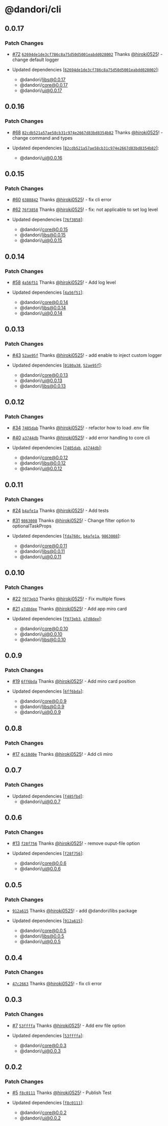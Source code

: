 # @dandori/cli

## 0.0.17

### Patch Changes

- [#72](https://github.com/hiroki0525/dandori/pull/72) [`62694de1de3cf786c8a75d50d5001eabdd028002`](https://github.com/hiroki0525/dandori/commit/62694de1de3cf786c8a75d50d5001eabdd028002) Thanks [@hiroki0525](https://github.com/hiroki0525)! - change default logger

- Updated dependencies [[`62694de1de3cf786c8a75d50d5001eabdd028002`](https://github.com/hiroki0525/dandori/commit/62694de1de3cf786c8a75d50d5001eabdd028002)]:
  - @dandori/libs@0.0.17
  - @dandori/core@0.0.17
  - @dandori/ui@0.0.17

## 0.0.16

### Patch Changes

- [#68](https://github.com/hiroki0525/dandori/pull/68) [`82cdb521a57ae58cb31c974e2667d83bd8354b82`](https://github.com/hiroki0525/dandori/commit/82cdb521a57ae58cb31c974e2667d83bd8354b82) Thanks [@hiroki0525](https://github.com/hiroki0525)! - change command and types

- Updated dependencies [[`82cdb521a57ae58cb31c974e2667d83bd8354b82`](https://github.com/hiroki0525/dandori/commit/82cdb521a57ae58cb31c974e2667d83bd8354b82)]:
  - @dandori/ui@0.0.16

## 0.0.15

### Patch Changes

- [#60](https://github.com/hiroki0525/dandori/pull/60) [`6388842`](https://github.com/hiroki0525/dandori/commit/6388842e2fdcfecf7391327fa92f2545d4b35b67) Thanks [@hiroki0525](https://github.com/hiroki0525)! - fix cli error

- [#62](https://github.com/hiroki0525/dandori/pull/62) [`76f3858`](https://github.com/hiroki0525/dandori/commit/76f3858c620f339b2a7f6d95b8aae9e63e02beb5) Thanks [@hiroki0525](https://github.com/hiroki0525)! - fix: not applicable to set log level

- Updated dependencies [[`76f3858`](https://github.com/hiroki0525/dandori/commit/76f3858c620f339b2a7f6d95b8aae9e63e02beb5)]:
  - @dandori/core@0.0.15
  - @dandori/libs@0.0.15
  - @dandori/ui@0.0.15

## 0.0.14

### Patch Changes

- [#58](https://github.com/hiroki0525/dandori/pull/58) [`4a56f51`](https://github.com/hiroki0525/dandori/commit/4a56f51ad8bca86c28e67ae9081a2f0304518715) Thanks [@hiroki0525](https://github.com/hiroki0525)! - Add log level

- Updated dependencies [[`4a56f51`](https://github.com/hiroki0525/dandori/commit/4a56f51ad8bca86c28e67ae9081a2f0304518715)]:
  - @dandori/core@0.0.14
  - @dandori/libs@0.0.14
  - @dandori/ui@0.0.14

## 0.0.13

### Patch Changes

- [#43](https://github.com/hiroki0525/dandori/pull/43) [`52ae95f`](https://github.com/hiroki0525/dandori/commit/52ae95fc72a8fe4213f77654daeb517231b9497a) Thanks [@hiroki0525](https://github.com/hiroki0525)! - add enable to inject custom logger

- Updated dependencies [[`0180a38`](https://github.com/hiroki0525/dandori/commit/0180a38652b29bc463670a12765762c2fe403656), [`52ae95f`](https://github.com/hiroki0525/dandori/commit/52ae95fc72a8fe4213f77654daeb517231b9497a)]:
  - @dandori/core@0.0.13
  - @dandori/ui@0.0.13
  - @dandori/libs@0.0.13

## 0.0.12

### Patch Changes

- [#34](https://github.com/hiroki0525/dandori/pull/34) [`7405dab`](https://github.com/hiroki0525/dandori/commit/7405dab7379c425b19a51aedcab8f89a21e2757b) Thanks [@hiroki0525](https://github.com/hiroki0525)! - refactor how to load .env file

- [#40](https://github.com/hiroki0525/dandori/pull/40) [`a3744db`](https://github.com/hiroki0525/dandori/commit/a3744dbac0b0bcc40a4e839b6eedec15c64e8304) Thanks [@hiroki0525](https://github.com/hiroki0525)! - add error handling to core cli

- Updated dependencies [[`7405dab`](https://github.com/hiroki0525/dandori/commit/7405dab7379c425b19a51aedcab8f89a21e2757b), [`a3744db`](https://github.com/hiroki0525/dandori/commit/a3744dbac0b0bcc40a4e839b6eedec15c64e8304)]:
  - @dandori/core@0.0.12
  - @dandori/libs@0.0.12
  - @dandori/ui@0.0.12

## 0.0.11

### Patch Changes

- [#24](https://github.com/hiroki0525/dandori/pull/24) [`b4afe1a`](https://github.com/hiroki0525/dandori/commit/b4afe1a1b765d3f8cb0b24dc20d35495a550520b) Thanks [@hiroki0525](https://github.com/hiroki0525)! - Add tests

- [#31](https://github.com/hiroki0525/dandori/pull/31) [`9863008`](https://github.com/hiroki0525/dandori/commit/9863008896032a7fb95f366fe309481651c4d469) Thanks [@hiroki0525](https://github.com/hiroki0525)! - Change filter option to optionalTaskProps

- Updated dependencies [[`fda760c`](https://github.com/hiroki0525/dandori/commit/fda760cc26fdd349b470d0d7248410ed436fb767), [`b4afe1a`](https://github.com/hiroki0525/dandori/commit/b4afe1a1b765d3f8cb0b24dc20d35495a550520b), [`9863008`](https://github.com/hiroki0525/dandori/commit/9863008896032a7fb95f366fe309481651c4d469)]:
  - @dandori/core@0.0.11
  - @dandori/libs@0.0.11
  - @dandori/ui@0.0.11

## 0.0.10

### Patch Changes

- [#22](https://github.com/hiroki0525/dandori/pull/22) [`f073eb3`](https://github.com/hiroki0525/dandori/commit/f073eb398c70bb2790b7ae566a383816b299ff69) Thanks [@hiroki0525](https://github.com/hiroki0525)! - Fix multiple flows

- [#21](https://github.com/hiroki0525/dandori/pull/21) [`a7d8dee`](https://github.com/hiroki0525/dandori/commit/a7d8dee4fa72a79a6fe18c11d5d4503b7bddd911) Thanks [@hiroki0525](https://github.com/hiroki0525)! - Add app miro card

- Updated dependencies [[`f073eb3`](https://github.com/hiroki0525/dandori/commit/f073eb398c70bb2790b7ae566a383816b299ff69), [`a7d8dee`](https://github.com/hiroki0525/dandori/commit/a7d8dee4fa72a79a6fe18c11d5d4503b7bddd911)]:
  - @dandori/core@0.0.10
  - @dandori/ui@0.0.10
  - @dandori/libs@0.0.10

## 0.0.9

### Patch Changes

- [#19](https://github.com/hiroki0525/dandori/pull/19) [`6ff6bda`](https://github.com/hiroki0525/dandori/commit/6ff6bdac60de580243cf9b19007ce656d3711ed2) Thanks [@hiroki0525](https://github.com/hiroki0525)! - Add miro card position

- Updated dependencies [[`6ff6bda`](https://github.com/hiroki0525/dandori/commit/6ff6bdac60de580243cf9b19007ce656d3711ed2)]:
  - @dandori/core@0.0.9
  - @dandori/libs@0.0.9
  - @dandori/ui@0.0.9

## 0.0.8

### Patch Changes

- [#17](https://github.com/hiroki0525/dandori/pull/17) [`4c10d0e`](https://github.com/hiroki0525/dandori/commit/4c10d0ebd48207bd00cad1d5ffc9ac7ded0b72ef) Thanks [@hiroki0525](https://github.com/hiroki0525)! - Add cli miro

## 0.0.7

### Patch Changes

- Updated dependencies [[`f485fbd`](https://github.com/hiroki0525/dandori/commit/f485fbd6a91591e1d5c1d2e7bcd7173bc6c9bd57)]:
  - @dandori/ui@0.0.7

## 0.0.6

### Patch Changes

- [#13](https://github.com/hiroki0525/dandori/pull/13) [`f28f756`](https://github.com/hiroki0525/dandori/commit/f28f7563654e3aa31a03504390e0e1463d2aeaa8) Thanks [@hiroki0525](https://github.com/hiroki0525)! - remove ouput-file option

- Updated dependencies [[`f28f756`](https://github.com/hiroki0525/dandori/commit/f28f7563654e3aa31a03504390e0e1463d2aeaa8)]:
  - @dandori/core@0.0.6
  - @dandori/ui@0.0.6

## 0.0.5

### Patch Changes

- [`912a615`](https://github.com/hiroki0525/dandori/commit/912a615fa726620de73c3909d64b0c9aecca2049) Thanks [@hiroki0525](https://github.com/hiroki0525)! - add @dandori/libs package

- Updated dependencies [[`912a615`](https://github.com/hiroki0525/dandori/commit/912a615fa726620de73c3909d64b0c9aecca2049)]:
  - @dandori/core@0.0.5
  - @dandori/libs@0.0.5
  - @dandori/ui@0.0.5

## 0.0.4

### Patch Changes

- [`47c2663`](https://github.com/hiroki0525/dandori/commit/47c26631d0fe17fdeff9498c6c9a8d050432377c) Thanks [@hiroki0525](https://github.com/hiroki0525)! - fix cli error

## 0.0.3

### Patch Changes

- [#7](https://github.com/hiroki0525/dandori/pull/7) [`53ffffa`](https://github.com/hiroki0525/dandori/commit/53ffffa03fdbc88cba25f5dbaf357d0c59487612) Thanks [@hiroki0525](https://github.com/hiroki0525)! - Add env file option

- Updated dependencies [[`53ffffa`](https://github.com/hiroki0525/dandori/commit/53ffffa03fdbc88cba25f5dbaf357d0c59487612)]:
  - @dandori/core@0.0.3
  - @dandori/ui@0.0.3

## 0.0.2

### Patch Changes

- [#5](https://github.com/hiroki0525/dandori/pull/5) [`f8c0111`](https://github.com/hiroki0525/dandori/commit/f8c01110db1fd95d3bfcc9f4c17c52d27a588c52) Thanks [@hiroki0525](https://github.com/hiroki0525)! - Publish Test

- Updated dependencies [[`f8c0111`](https://github.com/hiroki0525/dandori/commit/f8c01110db1fd95d3bfcc9f4c17c52d27a588c52)]:
  - @dandori/core@0.0.2
  - @dandori/ui@0.0.2
